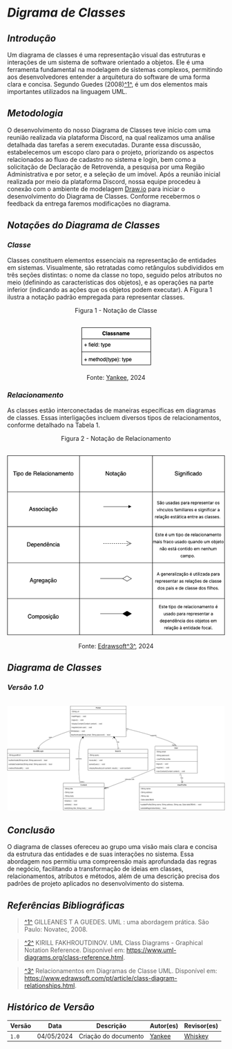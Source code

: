 # <a> *Digrama de Classes* </a>

## <a> *Introdução* </a>

Um diagrama de classes é uma representação visual das estruturas e interações de um sistema de software orientado a objetos. Ele é uma ferramenta fundamental na modelagem de sistemas complexos, permitindo aos desenvolvedores entender a arquitetura do software de uma forma clara e concisa. Segundo Guedes (2008)<a id="REF1" href="#anchor_1">^1^</a>, é um dos elementos mais importantes utilizados na linguagem UML.

## <a> *Metodologia* </a>

O desenvolvimento do nosso Diagrama de Classes teve início com uma reunião realizada via plataforma Discord, na qual realizamos uma análise detalhada das tarefas a serem executadas. Durante essa discussão, estabelecemos um escopo claro para o projeto, priorizando os aspectos relacionados ao fluxo de cadastro no sistema e login, bem como a solicitação de Declaração de Retrovenda, a pesquisa por uma Região Administrativa e por setor, e a seleção de um imóvel. Após a reunião inicial realizada por meio da plataforma Discord, nossa equipe procedeu à conexão com o ambiente de modelagem [Draw.io](https://app.diagrams.net) para iniciar o desenvolvimento do Diagrama de Classes. Conforme recebermos o feedback da entrega faremos modificações no diagrama.

## <a> *Notações do Diagrama de Classes* </a>

### <a> *Classe* </a>


Classes constituem elementos essenciais na representação de entidades em sistemas. Visualmente, são retratadas como retângulos subdivididos em três seções distintas: o nome da classe no topo, seguido pelos atributos no meio (definindo as características dos objetos), e as operações na parte inferior (indicando as ações que os objetos podem executar). A Figura 1 ilustra a notação padrão empregada para representar classes.

<center>
Figura 1 - Notação de Classe 

<br> ![alt text](../Assets/DiagramaUML/classname.png) <br>

<font>Fonte: <a href="[Yankee](../../Subgrupos/Yankee.md">Yankee</a>, 2024</font>

</center>

### <a> *Relacionamento* </a>
As classes estão interconectadas de maneiras específicas em diagramas de classes. Essas interligações incluem diversos tipos de relacionamentos, conforme detalhado na Tabela 1.

<center>
Figura 2 - Notação de Relacionamento 

<br> ![alt text](../Assets/DiagramaUML/relacionameto.png) <br>

<font>Fonte: <a href="https://www.edrawsoft.com/pt/article/class-diagram-relationships.html">Edrawsoft<a id="REF3" href="#anchor_3">^3^</a></a>, 2024</font>

</center>

## <a> *Diagrama de Classes* </a>

### <a> *Versão 1.0* </a>

<br> ![alt text](../Assets/DiagramaClasse/DigramaClasse.jpg) <br>

## <a> *Conclusão* </a>

O diagrama de classes ofereceu ao grupo uma visão mais clara e concisa da estrutura das entidades e de suas interações no sistema. Essa abordagem nos permitiu uma compreensão mais aprofundada das regras de negócio, facilitando a transformação de ideias em classes, relacionamentos, atributos e métodos, além de uma descrição precisa dos padrões de projeto aplicados no desenvolvimento do sistema.

## <a>*Referências Bibliográficas*</a>

> <a id="anchor_1" href="#REF1">^1^</a> GILLEANES T A GUEDES. UML : uma abordagem prática. São Paulo: Novatec, 2008.

> <a id="anchor_2" href="#REF2">^2^</a> KIRILL FAKHROUTDINOV. UML Class Diagrams - Graphical Notation Reference. Disponível em: https://www.uml-diagrams.org/class-reference.html.

> <a id="ancho_3" href="#REF3">^3^</a> Relacionamentos em Diagramas de Classe UML. Disponível em: https://www.edrawsoft.com/pt/article/class-diagram-relationships.html.

## <a>*Histórico de Versão*</a>

<center>

| Versão | Data       | Descrição                                                          | Autor(es)                                        | Revisor(es)                           |
| ------ | ---------- | ------------------------------------------------------------------ | ------------------------------------------------ | ------------------------------------- |
| `1.0`  | 04/05/2024 | Criação do documento | [Yankee](../../Subgrupos/Yankee.md) | [Whiskey](../../Subgrupos/Whiskey.md) |

</center>